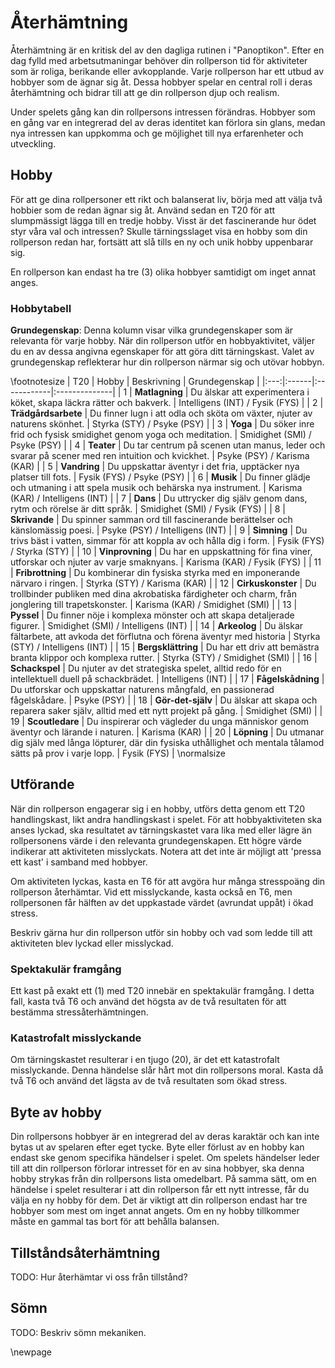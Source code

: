 # Återhämtning

Återhämtning är en kritisk del av den dagliga rutinen i "Panoptikon". Efter en dag fylld med arbetsutmaningar behöver din rollperson tid för aktiviteter som är roliga, berikande eller avkopplande. Varje rollperson har ett utbud av hobbyer som de ägnar sig åt. Dessa hobbyer spelar en central roll i deras återhämtning och bidrar till att ge din rollperson djup och realism.

Under spelets gång kan din rollpersons intressen förändras. Hobbyer som en gång var en integrerad del av deras identitet kan förlora sin glans, medan nya intressen kan uppkomma och ge möjlighet till nya erfarenheter och utveckling.

## Hobby

För att ge dina rollpersoner ett rikt och balanserat liv, börja med att välja två hobbier som de redan ägnar sig åt. Använd sedan en T20 för att slumpmässigt lägga till en tredje hobby. Visst är det fascinerande hur ödet styr våra val och intressen? Skulle tärningsslaget visa en hobby som din rollperson redan har, fortsätt att slå tills en ny och unik hobby uppenbarar sig.

En rollperson kan endast ha tre (3) olika hobbyer samtidigt om inget annat anges.

### Hobbytabell

**Grundegenskap**: Denna kolumn visar vilka grundegenskaper som är relevanta för varje hobby. När din rollperson utför en hobbyaktivitet, väljer du en av dessa angivna egenskaper för att göra ditt tärningskast. Valet av grundegenskap reflekterar hur din rollperson närmar sig och utövar hobbyn.

\footnotesize 
| T20 | Hobby | Beskrivning | Grundegenskap |
|:---:|:------|:------------|:--------------|
|  1  | **Matlagning** | Du älskar att experimentera i köket, skapa läckra rätter och bakverk. | Intelligens (INT) / Fysik (FYS) |
|  2  | **Trädgårdsarbete** | Du finner lugn i att odla och sköta om växter, njuter av naturens skönhet. | Styrka (STY) / Psyke (PSY) |
|  3  | **Yoga** | Du söker inre frid och fysisk smidighet genom yoga och meditation. | Smidighet (SMI) / Psyke (PSY) |
|  4  | **Teater** | Du tar centrum på scenen utan manus, leder och svarar på scener med ren intuition och kvickhet. | Psyke (PSY) / Karisma (KAR) |
|  5  | **Vandring** | Du uppskattar äventyr i det fria, upptäcker nya platser till fots. | Fysik (FYS) / Psyke (PSY) |
|  6  | **Musik** | Du finner glädje och utmaning i att spela musik och behärska nya instrument. | Karisma (KAR) / Intelligens (INT) |
|  7  | **Dans** | Du uttrycker dig själv genom dans, rytm och rörelse är ditt språk. | Smidighet (SMI) / Fysik (FYS) |
|  8  | **Skrivande** | Du spinner samman ord till fascinerande berättelser och känslomässig poesi. | Psyke (PSY) / Intelligens (INT) |
|  9  | **Simning** | Du trivs bäst i vatten, simmar för att koppla av och hålla dig i form. | Fysik (FYS) / Styrka (STY) |
| 10  | **Vinprovning** | Du har en uppskattning för fina viner, utforskar och njuter av varje smaknyans. |  Karisma (KAR) / Fysik (FYS) |
| 11  | **Fribrottning** | Du kombinerar din fysiska styrka med en imponerande närvaro i ringen. | Styrka (STY) / Karisma (KAR) |
| 12  | **Cirkuskonster** | Du trollbinder publiken med dina akrobatiska färdigheter och charm, från jonglering till trapetskonster. | Karisma (KAR) / Smidighet (SMI) |
| 13  | **Pyssel** | Du finner nöje i komplexa mönster och att skapa detaljerade figurer. | Smidighet (SMI) / Intelligens (INT) |
| 14  | **Arkeolog** | Du älskar fältarbete, att avkoda det förflutna och förena äventyr med historia | Styrka (STY) / Intelligens (INT) |
| 15  | **Bergsklättring** | Du har ett driv att bemästra branta klippor och komplexa rutter. | Styrka (STY) / Smidighet (SMI) |
| 16  | **Schackspel** | Du njuter av det strategiska spelet, alltid redo för en intellektuell duell på schackbrädet. | Intelligens (INT) |
| 17  | **Fågelskådning** | Du utforskar och uppskattar naturens mångfald, en passionerad fågelskådare. | Psyke (PSY) |
| 18  | **Gör-det-själv** | Du älskar att skapa och reparera saker själv, alltid med ett nytt projekt på gång. | Smidighet (SMI) |
| 19  | **Scoutledare** | Du inspirerar och vägleder du unga människor genom äventyr och lärande i naturen. | Karisma (KAR) |
| 20  | **Löpning** | Du utmanar dig själv med långa löpturer, där din fysiska uthållighet och mentala tålamod sätts på prov i varje lopp. | Fysik (FYS) |
\normalsize


## Utförande

När din rollperson engagerar sig i en hobby, utförs detta genom ett T20 handlingskast, likt andra handlingskast i spelet. För att hobbyaktiviteten ska anses lyckad, ska resultatet av tärningskastet vara lika med eller lägre än rollpersonens värde i den relevanta grundegenskapen. Ett högre värde indikerar att aktiviteten misslyckats. Notera att det inte är möjligt att 'pressa ett kast' i samband med hobbyer.

Om aktiviteten lyckas, kasta en T6 för att avgöra hur många stresspoäng din rollperson återhämtar. Vid ett misslyckande, kasta också en T6, men rollpersonen får hälften av det uppkastade värdet (avrundat uppåt) i ökad stress.

Beskriv gärna hur din rollperson utför sin hobby och vad som ledde till att aktiviteten blev lyckad eller misslyckad.

### Spektakulär framgång

Ett kast på exakt ett (1) med T20 innebär en spektakulär framgång. I detta fall, kasta två T6 och använd det högsta av de två resultaten för att bestämma stressåterhämtningen.

### Katastrofalt misslyckande

Om tärningskastet resulterar i en tjugo (20), är det ett katastrofalt misslyckande. Denna händelse slår hårt mot din rollpersons moral. Kasta då två T6 och använd det lägsta av de två resultaten som ökad stress.

## Byte av hobby

Din rollpersons hobbyer är en integrerad del av deras karaktär och kan inte bytas ut av spelaren efter eget tycke. Byte eller förlust av en hobby kan endast ske genom specifika händelser i spelet. Om spelets händelser leder till att din rollperson förlorar intresset för en av sina hobbyer, ska denna hobby strykas från din rollpersons lista omedelbart. På samma sätt, om en händelse i spelet resulterar i att din rollperson får ett nytt intresse, får du välja en ny hobby för dem. Det är viktigt att din rollperson endast har tre hobbyer som mest om inget annat angets. Om en ny hobby tillkommer måste en gammal tas bort för att behålla balansen.

## Tillståndsåterhämtning

TODO: Hur återhämtar vi oss från tillstånd?

## Sömn

TODO: Beskriv sömn mekaniken.

\newpage

